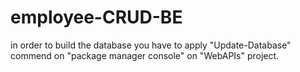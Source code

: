 # employee-CRUD-BE

in order to build the database you have to apply "Update-Database" commend on "package manager console" on "WebAPIs" project.
